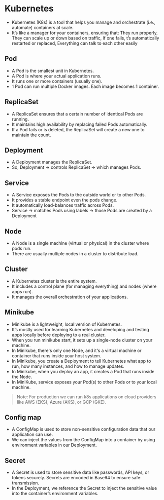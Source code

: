 # Kubernetes
- Kubernetes (K8s) is a tool that helps you manage and orchestrate (i.e., automate) containers at scale.
- It’s like a manager for your containers, ensuring that: They run properly, They can scale up or down based on traffic, If one fails,
t’s automatically restarted or replaced, Everything can talk to each other easily

## Pod
- A Pod is the smallest unit in Kubernetes. 
- A Pod is where your actual application runs.
- It runs one or more containers (usually one). 
- 1 Pod can run multiple Docker images. Each image becomes 1 container. 

## ReplicaSet
- A ReplicaSet ensures that a certain number of identical Pods are running.
- It maintains high availability by replacing failed Pods automatically.
- If a Pod fails or is deleted, the ReplicaSet will create a new one to maintain the count.

## Deployment
- A Deployment manages the ReplicaSet.
- So, Deployment → controls ReplicaSet → which manages Pods.

## Service
- A Service exposes the Pods to the outside world or to other Pods.
- It provides a stable endpoint even the pods change.
- It automatically load-balances traffic across Pods.
- Service → matches Pods using labels → those Pods are created by a Deployment

## Node
- A Node is a single machine (virtual or physical) in the cluster where pods run.
- There are usually multiple nodes in a cluster to distribute load.

## Cluster
- A Kubernetes cluster is the entire system.
- It includes a control plane (for managing everything) and nodes (where apps run).
- It manages the overall orchestration of your applications.

## Minikube
- Minikube is a lightweight, local version of Kubernetes. 
- It’s mostly used for learning Kubernetes and developing and testing apps locally before deploying to a real cluster.
- When you run minikube start, it sets up a single-node cluster on your machine.
- In Minikube, there's only one Node, and it's a virtual machine or container that runs inside your host system.
- In Minikube, you create a Deployment to tell Kubernetes what app to run, how many instances, and how to manage updates.
- In Minikube, when you deploy an app, it creates a Pod that runs inside the Node.
- In MiniKube, service exposes your Pod(s) to other Pods or to your local machine.

> Note: For production we can run k8s applications on cloud providers like AWS (EKS), Azure (AKS), or GCP (GKE).

## Config map
- A ConfigMap is used to store non-sensitive configuration data that our application can use.
- We can inject the values from the ConfigMap into a container by using environment variables in our Deployment.

## Secret
- A Secret is used to store sensitive data like passwords, API keys, or tokens securely. Secrets are encoded in Base64 to ensure safe transmission.
- In the Deployment, we reference the Secret to inject the sensitive value into the container’s environment variables.
